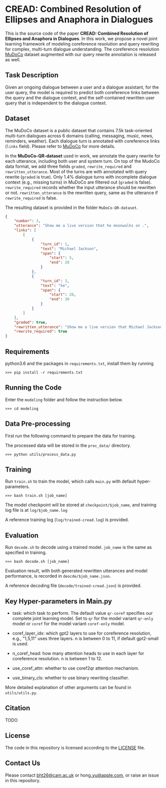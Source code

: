 # CREAD: Combined Resolution of Ellipses and Anaphora in Dialogues 
This is the source code of the paper **CREAD: Combined Resolution of Ellipses and Anaphora in Dialogues**.
In this work, we propose a novel joint learning framework of modeling coreference resolution and query rewriting for complex, multi-turn dialogue understanding.
The coreference resolution [MuDoCo](https://github.com/facebookresearch/mudoco) dataset augmented with our query rewrite annotation is released as well.

## Task Description
Given an ongoing dialogue between a user and a dialogue assistant, for the user query, the model is required to predict both coreference links between the query and the dialogue context, and the self\-contained rewritten user query that is independent to the dialogue context.

## Dataset
The MuDoCo dataset is a public dataset that contains 7.5k task\-oriented multi\-turn dialogues across 6 domains (calling, messaging, music, news, reminders, weather). Each dialogue turn is annotated with coreference links (`links` field). Please refer to [MuDoCo](https://github.com/facebookresearch/mudoco) for more details.

In the **MuDoCo\-QR\-dataset** used in work, we annotate the query rewrite for each utterance, including both user and system turn. On top of the MudoCo data format, we add three fields `graded`, `rewrite_required` and `rewritten_utterance`. Most of the turns are with annotated with query rewrite (`graded` is true). Only 1.4% dialogue turns with incomplete dialogue context (e.g., missing turns) in MuDoCo are filtered out (`graded` is false). `rewrite_required` records whether the input utterance should be rewritten or not. `rewritten_utterance` is the rewritten query, same as the utterance if `rewrite_required` is false.

The resulting dataset is provided in the folder `MuDoCo-QR-dataset`.

```json
{
    "number": 3,
    "utterance": "Show me a live version that he moonwalks on .",
    "links": [
        [
            {
                "turn_id": 1,
                "text": "Michael Jackson",
                "span": {
                    "start": 5,
                    "end": 20
                }
            },
            {
                "turn_id": 3,
                "text": "he",
                "span": {
                    "start": 28,
                    "end": 30
                }
            }
        ]
    ],
    "graded": true,
    "rewritten_utterance": "Show me a live version that Michael Jackson moonwalks on",
    "rewrite_required": true
}
```

## Requirements
python3.6 and the packages in `requirements.txt`, install them by running
```console
>>> pip install -r requirements.txt
```

## Running the Code
Enter the `modeling` folder and follow the instruction below.

```console
>>> cd modeling
```

## Data Pre-processing
First run the following command to prepare the data for training.

The processed data will be stored in the `proc_data/` directory.

```console
>>> python utils/process_data.py
```


## Training
Run `train.sh` to train the model, which calls `main.py` with default hyper-parameters.

```console
>>> bash train.sh [job_name]
```

The model checkpoint will be stored at `checkpoint/$job_name`, and training log file is at `log/$job_name.log`

A reference training log (`log/trained-cread.log`) is provided.


## Evaluation
Run `decode.sh` to decode using a trained model. `job_name` is the same as specified in training.

```console
>>> bash decode.sh [job_name]
```

Evaluation result, with both generated rewritten utterances and model performance, is recorded in `deocde/$job_name.json`.

A reference decoding file (`decode/trained-cread.json`) is provided.



## Key Hyper-parameters in Main.py
- task: which task to perform. The default value `qr-coref` specifies our complete joint learning model. Set to `qr` for the model variant `qr-only` model or `coref` for the model variant `coref-only` model.

- coref\_layer\_idx: which gpt2 layers to use for coreference resolution, e.g., "1,5,11" uses three layers. n is between 0 to 11, if default gpt2\-small is used.
- n\_coref\_head: how many attention heads to use in each layer for coreference resolution. n is between 1 to 12.
- use_coref\_attn: whether to use coref2qr attention mechanism.
- use\_binary\_cls: whether to use binary rewriting classifier.

More detailed explanation of other arguments can be found in `utils/utils.py`.

## Citation
TODO

## License
The code in this repository is licensed according to the [LICENSE](LICENSE) file.

## Contact Us
Please contact bht26@cam.ac.uk or hong\_yu@apple.com, or raise an issue in this repository.
